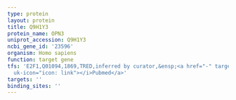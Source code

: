 ```yaml
---
type: protein
layout: protein
title: Q9H1Y3
protein_name: OPN3
uniprot_accession: Q9H1Y3
ncbi_gene_id: '23596'
organism: Homo sapiens
function: target gene
tfs: 'E2F1,Q01094,1869,TRED,inferred by curator,&ensp;<a href="-" target="_blank"><i
  uk-icon="icon: link"></i>Pubmed</a>'
targets: ''
binding_sites: ''
---
```

